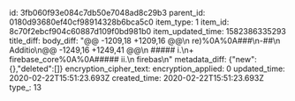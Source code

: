 id: 3fb060f93e084c7db50e7048ad8c29b3
parent_id: 0180d93680ef40cf98914328b6bca5c0
item_type: 1
item_id: 8c70f2ebcf904c60887d109f0bd981b0
item_updated_time: 1582386335293
title_diff: 
body_diff: "@@ -1209,18 +1209,16 @@\n re)%0A%0A###\n-##\n  Additio\n@@ -1249,16 +1249,41 @@\n ##### i.\n+ firebase_core%0A%0A##### ii.\n  firebas\n"
metadata_diff: {"new":{},"deleted":[]}
encryption_cipher_text: 
encryption_applied: 0
updated_time: 2020-02-22T15:51:23.693Z
created_time: 2020-02-22T15:51:23.693Z
type_: 13